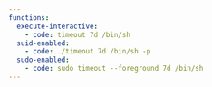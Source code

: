 ```yaml
---
functions:
  execute-interactive:
    - code: timeout 7d /bin/sh
  suid-enabled:
    - code: ./timeout 7d /bin/sh -p
  sudo-enabled:
    - code: sudo timeout --foreground 7d /bin/sh
---
```

